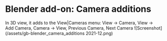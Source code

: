 # Blender add-on: Camera additions
In 3D view, it adds to the View|Cameras menu: View → Camera, View → Add Camera, Camera → View, Previous Camera, Next Camera
![Screenshot](/assets/gb-blender_camera_additions 2021-12.png)
